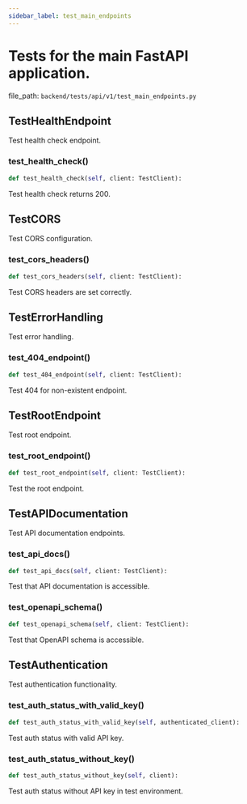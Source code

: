 ```yaml
---
sidebar_label: test_main_endpoints
---
```


# Tests for the main FastAPI application.

  file_path: `backend/tests/api/v1/test_main_endpoints.py`

## TestHealthEndpoint

Test health check endpoint.

### test_health_check()

```python
def test_health_check(self, client: TestClient):
```

Test health check returns 200.

## TestCORS

Test CORS configuration.

### test_cors_headers()

```python
def test_cors_headers(self, client: TestClient):
```

Test CORS headers are set correctly.

## TestErrorHandling

Test error handling.

### test_404_endpoint()

```python
def test_404_endpoint(self, client: TestClient):
```

Test 404 for non-existent endpoint.

## TestRootEndpoint

Test root endpoint.

### test_root_endpoint()

```python
def test_root_endpoint(self, client: TestClient):
```

Test the root endpoint.

## TestAPIDocumentation

Test API documentation endpoints.

### test_api_docs()

```python
def test_api_docs(self, client: TestClient):
```

Test that API documentation is accessible.

### test_openapi_schema()

```python
def test_openapi_schema(self, client: TestClient):
```

Test that OpenAPI schema is accessible.

## TestAuthentication

Test authentication functionality.

### test_auth_status_with_valid_key()

```python
def test_auth_status_with_valid_key(self, authenticated_client):
```

Test auth status with valid API key.

### test_auth_status_without_key()

```python
def test_auth_status_without_key(self, client):
```

Test auth status without API key in test environment.
